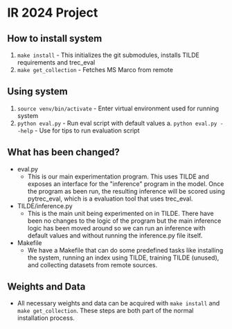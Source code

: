 # IR 2024 Project

## How to install system
1. `make install` - This initializes the git submodules, installs TILDE requirements and trec_eval
2. `make get_collection` - Fetches MS Marco from remote

## Using system
1. `source venv/bin/activate` - Enter virtual environment used for running system
2. `python eval.py` - Run eval script with default values
    a. `python eval.py --help` - Use for tips to run evaluation script

## What has been changed?
* eval.py
    * This is our main experimentation program. This uses TILDE and exposes an interface for the "inference" program in the model. Once the program as been run, the resulting inference will be scored using pytrec_eval, which is a evaluation tool that uses trec_eval. 
* TILDE/inference.py
    * This is the main unit being experimented on in TILDE. There have been no changes to the logic of the program but the main inference logic has been moved around so we can run an inference with default values and without running the inference.py file itself.
* Makefile
    * We have a Makefile that can do some predefined tasks like installing the system, running an index using TILDE, training TILDE (unused), and collecting datasets from remote sources.

## Weights and Data
* All necessary weights and data can be acquired with `make install` and `make get_collection`. These steps are both part of the normal installation process.
